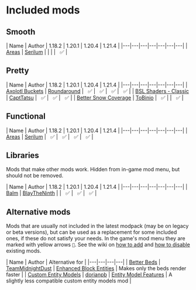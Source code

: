 # Included mods

## Smooth
| Name | Author | 1.18.2 | 1.20.1 | 1.20.4 | 1.21.4 |
|---|---|---|---|---|---|---|
| [Areas](https://modrinth.com/mod/areas) | [Serilum](https://modrinth.com/user/Serilum) |  |  |  | &nbsp;&nbsp;✅ |

## Pretty
| Name | Author | 1.18.2 | 1.20.1 | 1.20.4 | 1.21.4 |
|---|---|---|---|---|---|---|
| [Axolotl Buckets](https://modrinth.com/mod/axolotl-buckets) | [Roundaround](https://modrinth.com/user/Roundaround) | &nbsp;&nbsp;✅ | &nbsp;&nbsp;✅ | &nbsp;&nbsp;✅ | &nbsp;&nbsp;✅ |
| [BSL Shaders - Classic](https://modrinth.com/shader/bsl-shaders-classic) | [CaptTatsu](https://modrinth.com/user/CaptTatsu) | &nbsp;&nbsp;✅ | &nbsp;&nbsp;✅ | &nbsp;&nbsp;✅ |
| [Better Snow Coverage](https://modrinth.com/mod/better-snow-coverage) | [ToBinio](https://modrinth.com/user/ToBinio) | &nbsp;&nbsp;✅ |  | &nbsp;&nbsp;✅ |

## Functional
| Name | Author | 1.18.2 | 1.20.1 | 1.20.4 | 1.21.4 |
|---|---|---|---|---|---|---|
| [Areas](https://modrinth.com/mod/areas) | [Serilum](https://modrinth.com/user/Serilum) | &nbsp;&nbsp;✅ | &nbsp;&nbsp;✅ | &nbsp;&nbsp;✅ | &nbsp;&nbsp;✅ |

## Libraries

Mods that make other mods work. Hidden from in-game mod menu, but should not be removed.

| Name | Author | 1.18.2 | 1.20.1 | 1.20.4 | 1.21.4 |
|---|---|---|---|---|---|---|
| [Balm](https://modrinth.com/mod/balm) | [BlayTheNinth](https://modrinth.com/user/BlayTheNinth) |  | &nbsp;&nbsp;✅ | &nbsp;&nbsp;✅ | &nbsp;&nbsp;✅ |


## Alternative mods

Mods that are usually not included in the latest modpack (may be on legacy or beta versions), but can be used as a replacement for some included ones, if these do not satisfy your needs. In the game's mod menu they are marked with yellow arrows `🔀`. See the wiki on [how to add](https://fabulously-optimized.gitbook.io/modpack/readme/adding-more-mods) and [how to disable](https://fabulously-optimized.gitbook.io/modpack/readme/disabling-mods) existing mods.

| Name | Author | Alternative for |
|---|---|---|---|
| [Better Beds](https://www.curseforge.com/minecraft/mc-mods/better-beds) | [TeamMidnightDust](https://www.curseforge.com/members/teammidnightdust/) | [Enhanced Block Entities](https://www.curseforge.com/minecraft/mc-mods/enhanced-block-entities) | Makes only the beds render faster |
| [Custom Entity Models](https://www.curseforge.com/minecraft/mc-mods/custom-entity-models-cem) | [dorianpb](https://www.curseforge.com/members/dorianpb) | [Entity Model Features](https://www.curseforge.com/minecraft/mc-mods/entity-model-features) | A slightly less compatible custom entity models mod |